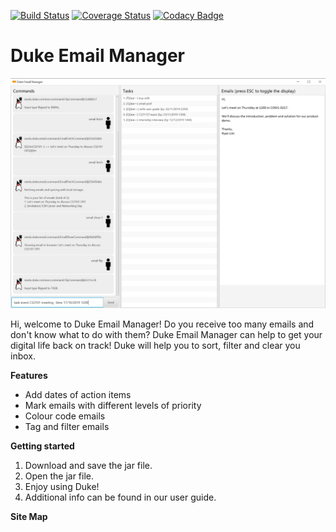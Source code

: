 [![Build Status](https://travis-ci.org/AY1920S1-CS2113T-F11-3/main.svg?branch=master)](https://travis-ci.org/AY1920S1-CS2113T-F11-3/main)
[![Coverage Status](https://coveralls.io/repos/github/AY1920S1-CS2113T-F11-3/main/badge.svg?branch=master)](https://coveralls.io/github/AY1920S1-CS2113T-F11-3/main?branch=master)
[![Codacy Badge](https://api.codacy.com/project/badge/Grade/23d115c4062f4a2999eb0773b3a68ec3)](https://www.codacy.com/manual/limryan/main?utm_source=github.com&amp;utm_medium=referral&amp;utm_content=AY1920S1-CS2113T-F11-3/main&amp;utm_campaign=Badge_Grade)
# Duke Email Manager

![GUI Mockup](./docs/images/Ui.png)

Hi, welcome to Duke Email Manager! Do you receive too many emails and don't know what
to do with them? Duke Email Manager can help to get your digital life back on track! 
Duke will help you to sort, filter and clear you inbox.

**Features**

* Add dates of action items
* Mark emails with different levels of priority
* Colour code emails
* Tag and filter emails

**Getting started**

1. Download and save the jar file.
1. Open the jar file.
1. Enjoy using Duke!
1. Additional info can be found in our user guide.

**Site Map**

[About Us]: <docs/AboutUs.adoc>
